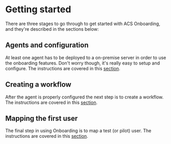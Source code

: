 # Getting started

There are three stages to go through to get started with ACS Onboarding, and they're described in the sections below:

## Agents and configuration

At least one agent has to be deployed to a on-premise server in order to use the onboarding features. Don't worry though, it's really easy to setup and configure. The instructions are covered in this [section](deploying-agent.md).

## Creating a workflow

After the agent is properly configured the next step is to create a workflow. The instructions are covered in this [section](creating-a-workflow.md).

## Mapping the first user

The final step in using Onboarding is to map a test (or pilot) user. The instructions are covered in this [section](mapping.md).